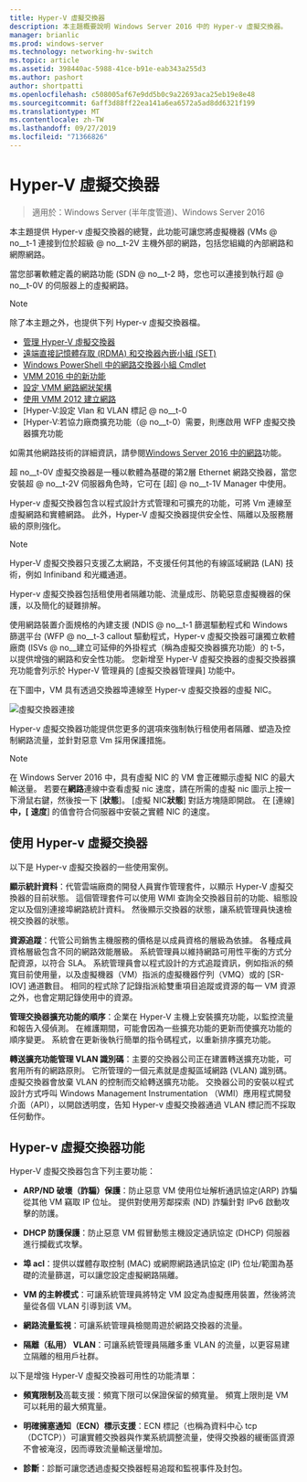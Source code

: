 ```yaml
---
title: Hyper-V 虛擬交換器
description: 本主題概要說明 Windows Server 2016 中的 Hyper-v 虛擬交換器。
manager: brianlic
ms.prod: windows-server
ms.technology: networking-hv-switch
ms.topic: article
ms.assetid: 398440ac-5988-41ce-b91e-eab343a255d3
ms.author: pashort
author: shortpatti
ms.openlocfilehash: c508005af67e9dd5b0c9a22693aca25eb19e8e48
ms.sourcegitcommit: 6aff3d88ff22ea141a6ea6572a5ad8dd6321f199
ms.translationtype: MT
ms.contentlocale: zh-TW
ms.lasthandoff: 09/27/2019
ms.locfileid: "71366826"
---
```

# <a name="hyper-v-virtual-switch"></a>Hyper-V 虛擬交換器

>適用於：Windows Server (半年度管道)、Windows Server 2016

本主題提供 Hyper-v 虛擬交換器的總覽，此功能可讓您將虛擬機器 \(VMs @ no__t-1 連接到位於超級 @ no__t-2V 主機外部的網路，包括您組織的內部網路和網際網路。 

當您部署軟體定義的網路功能 \(SDN @ no__t-2 時，您也可以連接到執行超 @ no__t-0V 的伺服器上的虛擬網路。

> [!NOTE]  
> 除了本主題之外，也提供下列 Hyper-v 虛擬交換器檔。  
>   
> - [管理 Hyper-V 虛擬交換器](Manage-Hyper-V-Virtual-Switch.md) 
> - [遠端直接記憶體存取 (RDMA) 和交換器內嵌小組 (SET)](RDMA-and-Switch-Embedded-Teaming.md)
> - [Windows PowerShell 中的網路交換器小組 Cmdlet](https://technet.microsoft.com/library/jj553812.aspx)
> - [VMM 2016 中的新功能](https://docs.microsoft.com/system-center/vmm/whats-new#networking)
> - [設定 VMM 網路網狀架構](https://docs.microsoft.com/system-center/vmm/manage-networks)
> - [使用 VMM 2012 建立網路](https://social.technet.microsoft.com/wiki/contents/articles/3140.create-networks-with-vmm-2012.aspx)  
> - [Hyper-V:設定 Vlan 和 VLAN 標記 @ no__t-0  
> - [Hyper-V:若協力廠商擴充功能（@ no__t-0）需要，則應啟用 WFP 虛擬交換器擴充功能
>
> 如需其他網路技術的詳細資訊，請參閱[Windows Server 2016 中的網路](https://docs.microsoft.com/windows-server/networking/networking)功能。
  
超 no__t-0V 虛擬交換器是一種以軟體為基礎的第2層 Ethernet 網路交換器，當您安裝超 @ no__t-2V 伺服器角色時，它可在 [超] @ no__t-1V Manager 中使用。

Hyper-v 虛擬交換器包含以程式設計方式管理和可擴充的功能，可將 Vm 連線至虛擬網路和實體網路。 此外，Hyper-V 虛擬交換器提供安全性、隔離以及服務層級的原則強化。  
  
> [!NOTE]  
> Hyper-V 虛擬交換器只支援乙太網路，不支援任何其他的有線區域網路 (LAN) 技術，例如 Infiniband 和光纖通道。  
  
Hyper-v 虛擬交換器包括租使用者隔離功能、流量成形、防範惡意虛擬機器的保護，以及簡化的疑難排解。 

使用網路裝置介面規格的內建支援 \(NDIS @ no__t-1 篩選驅動程式和 Windows 篩選平台 \(WFP @ no__t-3 callout 驅動程式，Hyper-v 虛擬交換器可讓獨立軟體廠商 \(ISVs @ no__建立可延伸的外掛程式（稱為虛擬交換器擴充功能）的 t-5，以提供增強的網路和安全性功能。 您新增至 Hyper-V 虛擬交換器的虛擬交換器擴充功能會列示於 Hyper-V 管理員的 [虛擬交換器管理員] 功能中。
  
在下圖中，VM 具有透過交換器埠連線至 Hyper-v 虛擬交換器的虛擬 NIC。  
  
![虛擬交換器連接](../media/Hyper-V-Virtual-Switch/Vswitch_01.jpg)  
  
Hyper-v 虛擬交換器功能提供您更多的選項來強制執行租使用者隔離、塑造及控制網路流量，並針對惡意 Vm 採用保護措施。

>[!NOTE]
> 在 Windows Server 2016 中，具有虛擬 NIC 的 VM 會正確顯示虛擬 NIC 的最大輸送量。 若要在**網路**連線中查看虛擬 nic 速度，請在所需的虛擬 nic 圖示上按一下滑鼠右鍵，然後按一下 [**狀態**]。 [虛擬 NIC**狀態**] 對話方塊隨即開啟。 在 [連線]**中，[** **速度**] 的值會符合伺服器中安裝之實體 NIC 的速度。
  
## <a name="bkmk_apps"></a>使用 Hyper-v 虛擬交換器

以下是 Hyper-v 虛擬交換器的一些使用案例。

**顯示統計資料**：代管雲端廠商的開發人員實作管理套件，以顯示 Hyper-V 虛擬交換器的目前狀態。 這個管理套件可以使用 WMI 查詢全交換器目前的功能、組態設定以及個別連接埠網路統計資料。 然後顯示交換器的狀態，讓系統管理員快速檢視交換器的狀態。  
  
**資源追蹤**：代管公司銷售主機服務的價格是以成員資格的層級為依據。 各種成員資格層級包含不同的網路效能層級。 系統管理員以維持網路可用性平衡的方式分配資源，以符合 SLA。 系統管理員會以程式設計的方式追蹤資訊，例如指派的頻寬目前使用量，以及虛擬機器（VM）指派的虛擬機器佇列（VMQ）或的 [SR-IOV] 通道數目。 相同的程式除了記錄指派給雙重項目追蹤或資源的每一 VM 資源之外，也會定期記錄使用中的資源。  
  
**管理交換器擴充功能的順序**：企業在 Hyper-V 主機上安裝擴充功能，以監控流量和報告入侵偵測。 在維護期間，可能會因為一些擴充功能的更新而使擴充功能的順序變更。 系統會在更新後執行簡單的指令碼程式，以重新排序擴充功能。  
  
**轉送擴充功能管理 VLAN 識別碼**：主要的交換器公司正在建置轉送擴充功能，可套用所有的網路原則。 它所管理的一個元素就是虛擬區域網路 (VLAN) 識別碼。 虛擬交換器會放棄 VLAN 的控制而交給轉送擴充功能。 交換器公司的安裝以程式設計方式呼叫 Windows Management Instrumentation （WMI）應用程式開發介面（API），以開啟透明度，告知 Hyper-v 虛擬交換器通過 VLAN 標記而不採取任何動作。  
  
## <a name="bkmk_func"></a>Hyper-v 虛擬交換器功能
 
Hyper-V 虛擬交換器包含下列主要功能：  
  
-   **ARP/ND 破壞（詐騙）保護**：防止惡意 VM 使用位址解析通訊協定(ARP) 詐騙從其他 VM 竊取 IP 位址。 提供對使用芳鄰探索 (ND) 詐騙針對 IPv6 啟動攻擊的防護。  
  
-   **DHCP 防護保護**：防止惡意 VM 假冒動態主機設定通訊協定 (DHCP) 伺服器進行攔截式攻擊。  
  
-   **埠 acl**：提供以媒體存取控制 (MAC) 或網際網路通訊協定 (IP) 位址/範圍為基礎的流量篩選，可以讓您設定虛擬網路隔離。  
  
-   **VM 的主幹模式**：可讓系統管理員將特定 VM 設定為虛擬應用裝置，然後將流量從各個 VLAN 引導到該 VM。  
  
-   **網路流量監視**：可讓系統管理員檢閱周遊於網路交換器的流量。  
  
-   **隔離（私用） VLAN**：可讓系統管理員隔離多重 VLAN 的流量，以更容易建立隔離的租用戶社群。  
  
以下是增強 Hyper-V 虛擬交換器可用性的功能清單：  
  
-   **頻寬限制及**高載支援：頻寬下限可以保證保留的頻寬量。 頻寬上限則是 VM 可以耗用的最大頻寬量。  
  
-   **明確擁塞通知（ECN）標示支援**：ECN 標記（也稱為資料中心 tcp （DCTCP））可讓實體交換器與作業系統調整流量，使得交換器的緩衝區資源不會被淹沒，因而導致流量輸送量增加。  
  
-   **診斷**：診斷可讓您透過虛擬交換器輕易追蹤和監視事件及封包。
